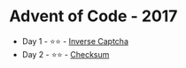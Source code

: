 # Advent of Code - 2017

* Day 1 - ⭐️⭐️ - [Inverse Captcha](https://github.com/ChrisWilding/advent-of-code-2017/tree/master/inverse_captcha)
* Day 2 - ⭐️⭐️ - [Checksum](https://github.com/ChrisWilding/advent-of-code-2017/tree/master/checksum)
